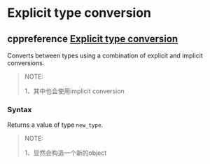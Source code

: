 # Explicit type conversion



## cppreference [Explicit type conversion](https://en.cppreference.com/w/cpp/language/explicit_cast)

Converts between types using a combination of explicit and implicit conversions.

> NOTE: 
>
> 1、其中也会使用implicit conversion

### Syntax

Returns a value of type `new_type`.

> NOTE: 
>
> 1、显然会构造一个新的object